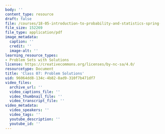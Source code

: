 ```yaml
---
body: ''
content_type: resource
draft: false
file: /courses/18-05-introduction-to-probability-and-statistics-spring-2022/mit18_05_s22_class07_pset_sol.pdf
file_size: 152269
file_type: application/pdf
image_metadata:
  caption: ''
  credit: ''
  image-alt: ''
learning_resource_types:
- Problem Sets with Solutions
license: https://creativecommons.org/licenses/by-nc-sa/4.0/
resourcetype: Document
title: 'Class 07: Problem Solutions'
uid: 96064dd8-134c-4b82-8ad9-310f7b471df7
video_files:
  archive_url: ''
  video_captions_file: ''
  video_thumbnail_file: ''
  video_transcript_file: ''
video_metadata:
  video_speakers: ''
  video_tags: ''
  youtube_description: ''
  youtube_id: ''
---
```

